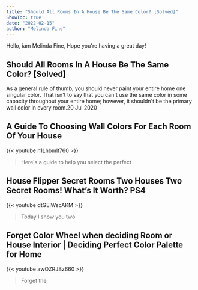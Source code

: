 ```yaml
---
title: "Should All Rooms In A House Be The Same Color? [Solved]"
ShowToc: true 
date: "2022-02-15"
author: "Melinda Fine" 
---
```


Hello, iam Melinda Fine, Hope you're having a great day!
## Should All Rooms In A House Be The Same Color? [Solved]
As a general rule of thumb, you should never paint your entire home one singular color. That isn't to say that you can't use the same color in some capacity throughout your entire home; however, it shouldn't be the primary wall color in every room.20 Jul 2020

## A Guide To Choosing Wall Colors For Each Room Of Your House
{{< youtube n1Lhbmlt760 >}}
>Here's a guide to help you select the perfect 

## House Flipper Secret Rooms Two Houses Two Secret Rooms! What’s It Worth? PS4
{{< youtube dtGEiWscAKM >}}
>Today I show you two 

## Forget Color Wheel when deciding Room or House Interior | Deciding Perfect Color Palette for Home
{{< youtube awOZRJBz660 >}}
>Forget the 

